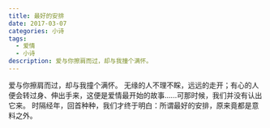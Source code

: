 ```yaml
---
title: 最好的安排
date: 2017-03-07
categories: 小诗
tags:
  - 爱情
  - 小诗
description: 爱与你擦肩而过，却与我撞个满怀。
---
```


爱与你擦肩而过，却与我撞个满怀。
无缘的人不理不睬，远远的走开；有心的人便会转过身、伸出手来，这便是爱情最开始的故事......可那时候，我们并没有认出它来。
时隔经年，回首种种，我们才终于明白：所谓最好的安排，原来竟都是意料之外。
